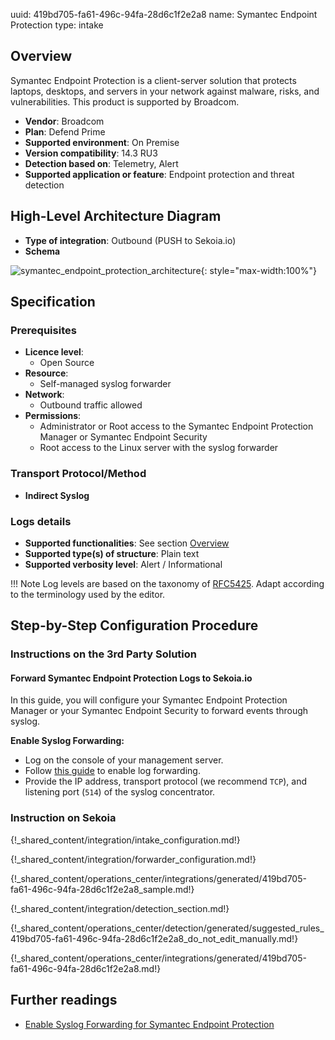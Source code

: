 uuid: 419bd705-fa61-496c-94fa-28d6c1f2e2a8
name: Symantec Endpoint Protection
type: intake

## Overview

Symantec Endpoint Protection is a client-server solution that protects laptops, desktops, and servers in your network against malware, risks, and vulnerabilities. This product is supported by Broadcom.

- **Vendor**: Broadcom
- **Plan**: Defend Prime
- **Supported environment**: On Premise
- **Version compatibility**: 14.3 RU3
- **Detection based on**: Telemetry, Alert
- **Supported application or feature**: Endpoint protection and threat detection

## High-Level Architecture Diagram

- **Type of integration**: Outbound (PUSH to Sekoia.io)
- **Schema**

![symantec_endpoint_protection_architecture](/assets/integration/symantec_epp_architecture.png){: style="max-width:100%"}

## Specification

### Prerequisites

- **Licence level**:
    - Open Source
- **Resource**:
    - Self-managed syslog forwarder
- **Network**:
    - Outbound traffic allowed
- **Permissions**:
    - Administrator or Root access to the Symantec Endpoint Protection Manager or Symantec Endpoint Security
    - Root access to the Linux server with the syslog forwarder

### Transport Protocol/Method

- **Indirect Syslog**

### Logs details

- **Supported functionalities**: See section [Overview](#overview)
- **Supported type(s) of structure**: Plain text
- **Supported verbosity level**: Alert / Informational

!!! Note
    Log levels are based on the taxonomy of [RFC5425](https://datatracker.ietf.org/doc/html/rfc5424). Adapt according to the terminology used by the editor.

## Step-by-Step Configuration Procedure

### Instructions on the 3rd Party Solution

#### Forward Symantec Endpoint Protection Logs to Sekoia.io

In this guide, you will configure your Symantec Endpoint Protection Manager or your Symantec Endpoint Security to forward events through syslog.

**Enable Syslog Forwarding:**
- Log on the console of your management server.
- Follow [this guide](https://techdocs.broadcom.com/us/en/symantec-security-software/endpoint-security-and-management/endpoint-protection/all/Monitoring-Reporting-and-Enforcing-Compliance/viewing-logs-v7522439-d37e464/exporting-data-to-a-syslog-server-v8442743-d15e1107.html) to enable log forwarding.
- Provide the IP address, transport protocol (we recommend `TCP`), and listening port (`514`) of the syslog concentrator.

### Instruction on Sekoia

{!_shared_content/integration/intake_configuration.md!}

{!_shared_content/integration/forwarder_configuration.md!}

{!_shared_content/operations_center/integrations/generated/419bd705-fa61-496c-94fa-28d6c1f2e2a8_sample.md!}

{!_shared_content/integration/detection_section.md!}

{!_shared_content/operations_center/detection/generated/suggested_rules_419bd705-fa61-496c-94fa-28d6c1f2e2a8_do_not_edit_manually.md!}

{!_shared_content/operations_center/integrations/generated/419bd705-fa61-496c-94fa-28d6c1f2e2a8.md!}

## Further readings

- [Enable Syslog Forwarding for Symantec Endpoint Protection](https://techdocs.broadcom.com/us/en/symantec-security-software/endpoint-security-and-management/endpoint-protection/all/Monitoring-Reporting-and-Enforcing-Compliance/viewing-logs-v7522439-d37e464/exporting-data-to-a-syslog-server-v8442743-d15e1107.html)